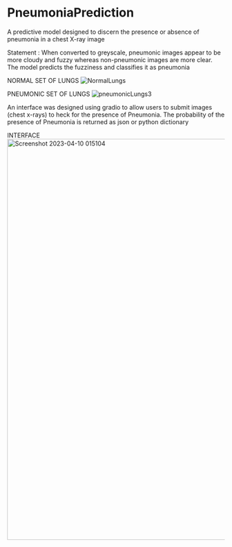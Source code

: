 # PneumoniaPrediction
A predictive model designed to discern the presence or absence of pneumonia in a chest X-ray image

Statement : When converted to greyscale, pneumonic images appear to be more cloudy and fuzzy whereas non-pneumonic images are more clear.
The model predicts the fuzziness and classifies it as pneumonia


NORMAL SET OF LUNGS
![NormalLungs](https://github.com/Pule720/PneumoniaPrediction/assets/85259364/b4c3faf3-600d-40ac-a9c8-bb5810c53e5a)



PNEUMONIC SET OF LUNGS
![pneumonicLungs3](https://github.com/Pule720/PneumoniaPrediction/assets/85259364/975680e0-f983-4f99-8b5b-a0b5ed2b2efd)


An interface was designed using gradio to allow users to submit images (chest x-rays) to heck for the presence of Pneumonia. The probability of the presence of Pneumonia is 
returned as json or python dictionary

INTERFACE
<img width="930" alt="Screenshot 2023-04-10 015104" src="https://github.com/Pule720/PneumoniaPrediction/assets/85259364/b4452d96-e452-44f9-88c7-358f2c9499ba">



